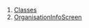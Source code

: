 

1. [Classes](file-___home_harshil_Desktop_open-source_palisadoes_talawa_lib_views_after_auth_screens_org_info_screen/#classes)
2. [OrganisationInfoScreen](file-___home_harshil_Desktop_open-source_palisadoes_talawa_lib_views_after_auth_screens_org_info_screen/OrganisationInfoScreen-class.html)
